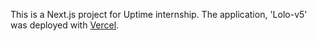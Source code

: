 This is a Next.js project for Uptime internship.
The application, 'Lolo-v5' was deployed with [Vercel](https://uptime-lolo-v5-v3.vercel.app).
